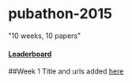 # pubathon-2015
"10 weeks, 10 papers" 

#### [Leaderboard](https://github.com/sr320/pubathon-2015/blob/master/points.ipynb)

##Week 1
Title and urls added [here](https://github.com/sr320/pubathon-2015/wiki/Pub-Titles)
